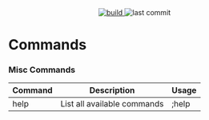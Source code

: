  <div align="center">
  <a href="https://travis-ci.org/treboryx/mooncake">
    <img src="https://img.shields.io/travis/treboryx/mooncake.svg?style=flat-square" alt="build">
  </a>
  <img src="https://img.shields.io/github/last-commit/treboryx/mooncake.svg?style=flat-square" alt="last commit">
  </div>

# Commands
### Misc Commands
Command|Description|Usage
---|---|---
help|List all available commands|;help
